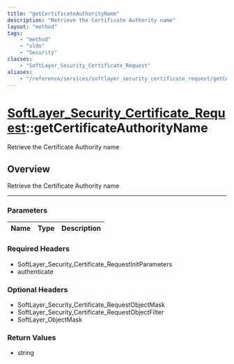```yaml
---
title: "getCertificateAuthorityName"
description: "Retrieve the Certificate Authority name"
layout: "method"
tags:
    - "method"
    - "sldn"
    - "Security"
classes:
    - "SoftLayer_Security_Certificate_Request"
aliases:
    - "/reference/services/softlayer_security_certificate_request/getCertificateAuthorityName"
---
```

# [SoftLayer_Security_Certificate_Request](/reference/services/SoftLayer_Security_Certificate_Request)::getCertificateAuthorityName

Retrieve the Certificate Authority name


## Overview 
Retrieve the Certificate Authority name

-----

### Parameters 
|Name | Type | Description |
| --- | --- | --- |


### Required Headers
* SoftLayer_Security_Certificate_RequestInitParameters
* authenticate


### Optional Headers
* SoftLayer_Security_Certificate_RequestObjectMask
* SoftLayer_Security_Certificate_RequestObjectFilter
* SoftLayer_ObjectMask

### Return Values
* string




